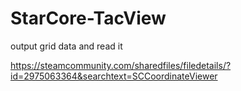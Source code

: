 # StarCore-TacView

output grid data and read it

https://steamcommunity.com/sharedfiles/filedetails/?id=2975063364&searchtext=SCCoordinateViewer
